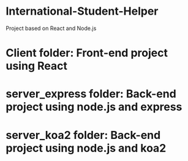 # International-Student-Helper
Project based on React and Node.js
# Client folder: Front-end project using React
# server_express folder: Back-end project using node.js and express
# server_koa2 folder: Back-end project using node.js and koa2
